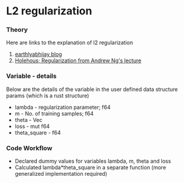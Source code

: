 # L2 regularization

### Theory

Here are links to the explanation of l2 regularization 
1. [earthlyabhijay blog](https://earthlyabhijay.wordpress.com/2016/12/06/regularization/)  
2. [Holehous; Regularization from Andrew Ng's lecture ](http://www.holehouse.org/mlclass/07_Regularization.html)  

### Variable - details

Below are the details of the variable in the user defined data structure params (which is a rust structure)

* lambda - regularization parameter; f64
* m - No. of training samples; f64
* theta - Vec<f64>
* loss - mut f64
* theta_square - f64

### Code Workflow

* Declared dummy values for variables lambda, m, theta and loss
* Calculated lambda*theta_square in a separate function (more generalized implementation required)
